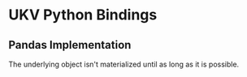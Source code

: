 # UKV Python Bindings

## Pandas Implementation

The underlying object isn't materialized until as long as it is possible.
